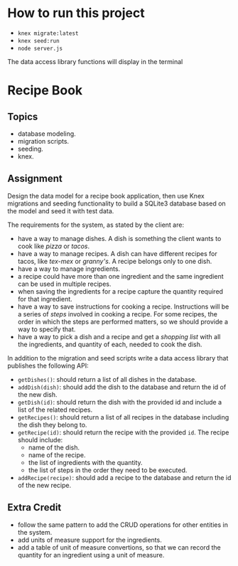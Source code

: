 # How to run this project

- `knex migrate:latest`
- `knex seed:run`
- `node server.js`

The data access library functions will display in the terminal

# Recipe Book

## Topics

- database modeling.
- migration scripts.
- seeding.
- knex.

## Assignment

Design the data model for a recipe book application, then use Knex migrations and seeding functionality to build a SQLite3 database based on the model and seed it with test data.

The requirements for the system, as stated by the client are:

- have a way to manage dishes. A dish is something the client wants to cook like _pizza_ or _tacos_.
- have a way to manage recipes. A dish can have different recipes for tacos, like _tex-mex_ or _granny's_. A recipe belongs only to one dish.
- have a way to manage ingredients.
- a recipe could have more than one ingredient and the same ingredient can be used in multiple recipes.
- when saving the ingredients for a recipe capture the quantity required for that ingredient.
- have a way to save instructions for cooking a recipe. Instructions will be a series of _steps_ involved in cooking a recipe. For some recipes, the order in which the steps are performed matters, so we should provide a way to specify that.
- have a way to pick a dish and a recipe and get a _shopping list_ with all the ingredients, and quantity of each, needed to cook the dish.

In addition to the migration and seed scripts write a data access library that publishes the following API:

- `getDishes()`: should return a list of all dishes in the database.
- `addDish(dish)`: should add the dish to the database and return the id of the new dish.
- `getDish(id)`: should return the dish with the provided id and include a list of the related recipes.
- `getRecipes()`: should return a list of all recipes in the database including the dish they belong to.
- `getRecipe(id)`: should return the recipe with the provided `id`. The recipe should include:
  - name of the dish.
  - name of the recipe.
  - the list of ingredients with the quantity.
  - the list of steps in the order they need to be executed.
- `addRecipe(recipe)`: should add a recipe to the database and return the id of the new recipe.

## Extra Credit

- follow the same pattern to add the CRUD operations for other entities in the system.
- add units of measure support for the ingredients.
- add a table of unit of measure convertions, so that we can record the quantity for an ingredient using a unit of measure.
